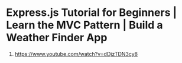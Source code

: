 # Express.js Tutorial for Beginners | Learn the MVC Pattern | Build a Weather Finder App

1. <https://www.youtube.com/watch?v=dDjzTDN3cy8>
